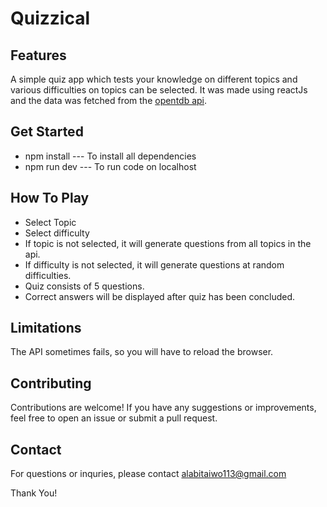 # Quizzical
## Features
A simple quiz app which tests your knowledge on different topics and various difficulties on topics can be selected. It was made using reactJs and the data was fetched from the <a href='https://opentdb.com/api_config.php' target="_blank">opentdb api</a>.

## Get Started
- npm install --- To install all dependencies
- npm run dev --- To run code on localhost
## How To Play
- Select Topic
- Select difficulty
- If topic is not selected, it will generate questions from all topics in the api.
- If difficulty is not selected, it will generate questions at random difficulties.
- Quiz consists of 5 questions. 
- Correct answers will be displayed after quiz has been concluded.

## Limitations
The API sometimes fails, so you will have to reload the browser.

## Contributing
Contributions are welcome! If you have any suggestions or improvements, feel free to open an issue or submit a pull request.

## Contact
For questions or inquries, please contact <a href="mailto:alabitaiwo113@gmail.com" target="_blank">alabitaiwo113@gmail.com<a>

Thank You!